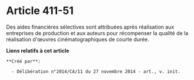 # Article 411-51

Des aides financières sélectives sont attribuées après réalisation aux entreprises de production et aux auteurs pour
récompenser la qualité de la réalisation d'œuvres cinématographiques de courte durée.

**Liens relatifs à cet article**

	**Créé par**:

	  - Délibération n°2014/CA/11 du 27 novembre 2014 - art., v. init.
